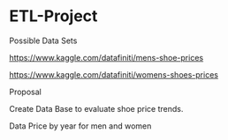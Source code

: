 # ETL-Project

Possible Data Sets

https://www.kaggle.com/datafiniti/mens-shoe-prices

https://www.kaggle.com/datafiniti/womens-shoes-prices

Proposal

Create Data Base to evaluate shoe price trends.

Data Price by year for men and women

